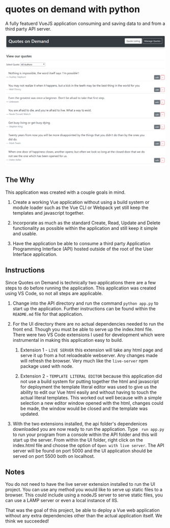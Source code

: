 # quotes on demand with python

A fully featuerd VueJS application consuming and saving data to and from a third party API server.

![alt text](example.PNG "Vue / API Demo")

## The Why

This application was created with a couple goals in mind.

1. Create a working Vue application without using a build system or module loader such as the
   Vue CLI or Webpack yet still keep the templates and javascript together.

2. Incorporate as much as the standard Create, Read, Update and Delete functionality as possible
   within the application and still keep it simple and usable.

3. Have the application be able to consume a third party Application Programming Interface (API)
   hosted outside of the root of the User Interface application.

## Instructions

Since Quotes on Demand is technically two applications there are a few steps to do before running the application. This application was created using VS Code, so not all steps are applicable.

1.  Change into the API directory and run the command `python app.py` to start up the application. 
    Further instructions can be found within the `README.md` file for that application.

2.  For the UI directory there are no actual dependencies needed to run the front end. Though you must
    be able to serve up the index.html file. There were two VS Code extensions I used for development
    which were instrumental in making this application easy to build.

    1.  Extension 1 - `LIVE SERVER` this extension will take any html page and serve it up from a hot
        reloadeable webserver. Any changes made will refresh the browser. Very much like the `live-server` npm package used with node.

    2.  Extension 2 - `TEMPLATE LITERAL EDITOR` because this application did not use a build system for
        putting together the html and javascript for deployment the template literal editor was used to
        give us the ability to edit our Vue html easily and without having to touch the actual literal templates. This worked out well because with a simple selection a new editor window opened with the html, changes could be made, the window would be closed and the template was updated.

3.  With the two extensions installed, the api folder's dependenices downloaded you are now ready to run the application. Type ` run app.py` to run your program from a console within the API folder and this will start up the server.
    From within the UI folder, right click on the index.html file and choose the option of `Open with live server`. The API server will be found on port 5000 and the UI application should be served on port 5500 both on localhost.

## Notes

You do not need to have the live server extension installed to run the UI project. You can use any method you would like to serve up static files to a browser. This could include using a nodeJS server to serve static files, you can use a LAMP server or even a local instance of IIS.

That was the goal of this project, be able to deploy a Vue web application without any extra dependencies other than the actual application itself. We think we succeeded!
